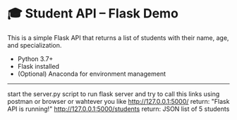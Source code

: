 # 🎓 Student API – Flask Demo

This is a simple Flask API that returns a list of students with their name, age, and specialization.

- Python 3.7+
- Flask installed
- (Optional) Anaconda for environment management

---
start the server.py script to run flask server and try to call this links using postman or browser or wahtever you like
http://127.0.0.1:5000/         return: "Flask API is running!"
http://127.0.0.1:5000/students return: JSON list of 5 students